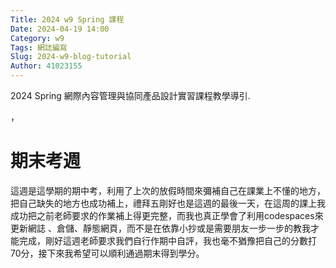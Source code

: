 ```yaml
---
Title: 2024 w9 Spring 課程
Date: 2024-04-19 14:00
Category: w9
Tags: 網誌編寫
Slug: 2024-w9-blog-tutorial
Author: 41023155
---
```


2024 Spring 網際內容管理與協同產品設計實習課程教學導引.

<!-- PELICAN_END_SUMMARY -->，
# 期末考週
這週是這學期的期中考，利用了上次的放假時間來彌補自己在課業上不懂的地方，把自己缺失的地方也成功補上，禮拜五剛好也是這週的最後一天，在這周的課上我成功把之前老師要求的作業補上得更完整，而我也真正學會了利用codespaces來更新網誌 、倉儲、靜態網頁，而不是在依靠小抄或是需要朋友一步一步的教我才能完成，剛好這週老師要求我們自行作期中自評，我也毫不猶豫把自己的分數打70分，接下來我希望可以順利通過期末得到學分。